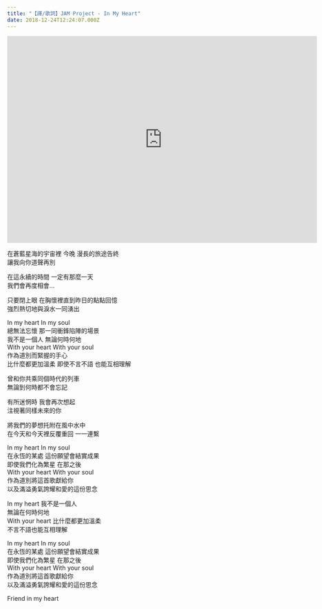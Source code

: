 ```yaml
---
title: "【譯/歌詞】JAM Project - In My Heart"
date: 2018-12-24T12:24:07.000Z
---
```


<iframe width="720" height="480" src="https://www.youtube.com/embed/tF45oBJ3wuM" frameborder="0" allow="accelerometer; autoplay; clipboard-write; encrypted-media; gyroscope; picture-in-picture" allowfullscreen></iframe>

在蒼藍星海的宇宙裡 今晚 漫長的旅途告終
<br>讓我向你道聲再別

在這永續的時間 一定有那麼一天
<br>我們會再度相會…

只要閉上眼 在胸懷裡直到昨日的點點回憶
<br>強烈熱切地與淚水一同湧出

In my heart In my soul
<br>總無法忘懷 那一同衝鋒陷陣的場景
<br>我不是一個人 無論何時何地
<br>With your heart With your soul
<br>作為道別而緊握的手心
<br>比什麼都更加溫柔 即使不言不語 也能互相理解

曾和你共乘同個時代的列車
<br>無論到何時都不會忘記

有所迷惘時 我會再次想起
<br>注視著同樣未來的你

將我們的夢想托附在風中水中
<br>在今天和今天裡反覆重回 一一連繫

In my heart In my soul
<br>在永恆的某處 這份願望會結實成果
<br>即使我們化為繁星 在那之後
<br>With your heart With your soul
<br>作為道別將這首歌獻給你
<br>以及滿溢勇氣誇耀和愛的這份思念

In my heart 我不是一個人
<br>無論在何時何地
<br>With your heart 比什麼都更加溫柔
<br>不言不語也能互相理解

In my heart In my soul
<br>在永恆的某處 這份願望會結實成果
<br>即使我們化為繁星 在那之後
<br>With your heart With your soul
<br>作為道別將這首歌獻給你
<br>以及滿溢勇氣誇耀和愛的這份思念

Friend in my heart
